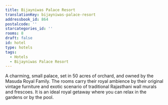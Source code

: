 ```yaml
---
title: Bijayniwas Palace Resort
translationKey: bijayniwas-palace-resort
addressbook_id: 864
postalcode: ''
starcategories_id: ''
rooms: 8
draft: false
id: hotel
type: hotels
tags:
  - Hotels
  - Bijayniwas Palace Resort
---
```

A charming, small palace, set in 50 acres of orchard, and owned by the Masuda Royal Family. The rooms carry their royal ambience by their original vintage furniture and exotic scenario of traditional Rajasthani wall murals and frescoes. It is an ideal royal getaway where you can relax in the gardens or by the pool.